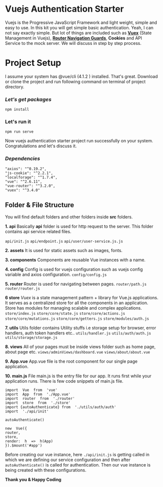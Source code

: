 # Vuejs Authentication Starter

Vuejs is the Progressive JavaScript Framework and light weight, simple and easy to use. In this kit you will get simple basic authentication. Yeah, I can not say exactly simple. But lot of things are included such as **[Vuex](https://vuex.vuejs.org/)** (State Management in Vuejs), **[Router Navigation Guards](https://router.vuejs.org/guide/advanced/navigation-guards.html)**,  **Cookies** and API Service to the mock server. We will discuss in step by step process.



# Project Setup
   I assume your system has @vue/cli (4.1.2 ) installed. That's great. Download or clone the project and run following command on terminal of project directory.
   ### *Let's get packages*
   ```
npm install
```
 ### Let's run it
   ```
npm run serve
```
Now vuejs authentication starter project run successfully on your system. Congratulations and let's discuss it.

### *Dependencies*
```
"axios": "^0.19.2",
"js-cookie": "^2.2.1",
"localforage": "^1.7.4",
"vue": "^2.6.11",
"vue-router": "^3.2.0",
"vuex": "^3.4.0"
```


## Folder & File Structure
You will find default folders and other folders inside **src**  folders.

**1. api**
Basically **api** folder is used for http request to the server. This folder contains api service related files. 

```api/init.js```
```api/endpoint.js```
```api/user/user-service.js.js```

**2. assets**
It is used for static assets such as images, fonts.

**3. components**
Components are reusable Vue instances with a name.

**4. config**
Config is used for vuejs configuration such as vuejs config variable and axios configuration.
```config/config.js```

**5. router**
Router is used for navigating between pages.
```router/path.js```
```router/router.js```

**6 store**
_Vuex_ is a state management pattern + library for Vue.js applications. It serves as a centralized store for all the components in an application. Store has modules for managing scalable and complex applications.
```store/index.js```
```store/core/state.js```
```store/core/actions.js```
```store/core/mutations.js```
```store/core/getters.js```
```store/modules/auth.js```


**7. utils**
Utils folder contains Utility stuffs i.e storage setup for browser, error handlers, auth token handlers etc..
```utils/handler.js```
```utils/auth/auth.js```
```utils/storage/storage.js```

**8. views**
All of your pages must be inside views folder such as home page, about page etc.
```views/adminViews/dashboard.vue```
```views/about/about.vue```

**9. App.vue**
App.vue file is the root component for our single page application.

**10. main.js**
File main.js is the entry file for our app. It runs first while your application runs. There is few code snippets of main.js file.
```
import  Vue  from  'vue'
import  App  from  './App.vue'
import  router  from  './router'
import  store  from  './store'
import {autoAuthenticate} from  './utils/auth/auth'
import  './api/init'

autoAuthenticate()

new  Vue({
router,
store,
render:  h  =>  h(App)
}).$mount('#app')
```
Before creating our vue instance, here ``
./api/init.js
`` is getting called in which we are defining our service configuration and then after ```autoAuthenticate()``` is called for authentication. Then our vue instance is being created with these configurations.

**Thank you & Happy Coding**


